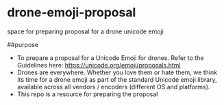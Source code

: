 # drone-emoji-proposal
space for preparing proposal for a drone unicode emoji

##purpose
- To prepare a proposal for a Unicode Emoji for drones. Refer to the Guidelines here: https://unicode.org/emoji/proposals.html
- Drones are everywhere. Whether you love them or hate them, we think its time for a drone emoji as part of the standard Unicode emoji library, available across all vendors / encoders (different OS and platforms). 
- This repo is a resource for preparing the proposal
